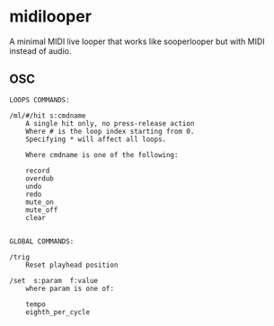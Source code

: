 # midilooper

A minimal MIDI live looper that works like sooperlooper but with MIDI instead of audio.

## OSC
```
LOOPS COMMANDS:

/ml/#/hit s:cmdname
    A single hit only, no press-release action
    Where # is the loop index starting from 0.
    Specifying * will affect all loops.

    Where cmdname is one of the following:

    record
    overdub
    undo
    redo
    mute_on
    mute_off
    clear


GLOBAL COMMANDS:

/trig
    Reset playhead position 

/set  s:param  f:value
    where param is one of:

    tempo
    eighth_per_cycle

```
